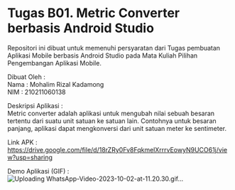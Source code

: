 # Tugas B01. Metric Converter berbasis Android Studio

Repositori ini dibuat untuk memenuhi persyaratan dari Tugas pembuatan Aplikasi Mobile berbasis Android Studio pada Mata Kuliah Pilihan Pengembangan Aplikasi Mobile. </br>

Dibuat Oleh : </br>
Nama : Mohalim Rizal Kadamong </br>
NIM : 210211060138

Deskripsi Aplikasi : </br>
Metric converter adalah aplikasi untuk mengubah nilai sebuah besaran tertentu dari suatu unit satuan ke satuan lain. Contohnya untuk besaran panjang, aplikasi dapat mengkonversi dari unit satuan meter ke sentimeter.

Link APK : <a href="https://drive.google.com/file/d/18rZRy0Fv8FqkmelXrrrvEowyN9UCO61j/view?usp=sharing">https://drive.google.com/file/d/18rZRy0Fv8FqkmelXrrrvEowyN9UCO61j/view?usp=sharing</a>

Demo Aplikasi (GIF) : </br>
![Uploading WhatsApp-Video-2023-10-02-at-11.20.30.gif…]()
